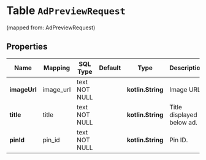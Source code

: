 
# Table `AdPreviewRequest`
(mapped from: AdPreviewRequest)

## Properties
Name | Mapping | SQL Type | Default | Type | Description | Notes
---- | ------- | -------- | ------- | ---- | ----------- | -----
**imageUrl** | image_url | text NOT NULL |  | **kotlin.String** | Image URL. | 
**title** | title | text NOT NULL |  | **kotlin.String** | Title displayed below ad. | 
**pinId** | pin_id | text NOT NULL |  | **kotlin.String** | Pin ID. | 





